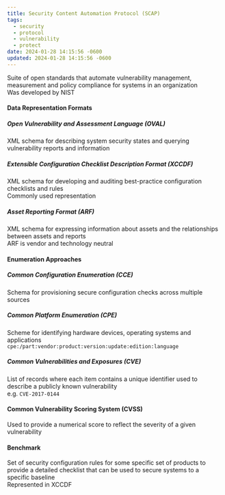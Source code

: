 ```yaml
---
title: Security Content Automation Protocol (SCAP)
tags:
  - security
  - protocol
  - vulnerability
  - protect
date: 2024-01-28 14:15:56 -0600
updated: 2024-01-28 14:15:56 -0600
---
```


Suite of open standards that automate vulnerability management, measurement and policy compliance for systems in an organization  
Was developed by NIST

#### Data Representation Formats

##### Open Vulnerability and Assessment Language (OVAL)
XML schema for describing system security states and querying vulnerability reports and information

##### Extensible Configuration Checklist Description Format (XCCDF)
XML schema for developing and auditing best-practice configuration checklists and rules  
Commonly used representation

##### Asset Reporting Format (ARF)
XML schema for expressing information about assets and the relationships between assets and reports  
ARF is vendor and technology neutral

#### Enumeration Approaches

##### Common Configuration Enumeration (CCE)
Schema for provisioning secure configuration checks across multiple sources

##### Common Platform Enumeration (CPE)
Scheme for identifying hardware devices, operating systems and applications  
`cpe:/part:vendor:product:version:update:edition:language`

##### Common Vulnerabilities and Exposures (CVE)
List of records where each item contains a unique identifier used to describe a publicly known vulnerability  
e.g. `CVE-2017-0144`

#### Common Vulnerability Scoring System (CVSS)
Used to provide a numerical score to reflect the severity of a given vulnerability

#### Benchmark
Set of security configuration rules for some specific set of products to provide a detailed checklist that can be used to secure systems to a specific baseline  
Represented in XCCDF
